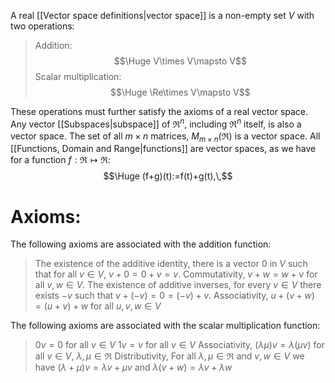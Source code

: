 
A real [[Vector space definitions|vector space]] is a non-empty set $V$ with two operations:
> Addition:$$\Huge V\times V\mapsto V$$
> Scalar multiplication:$$\Huge \Re\times V\mapsto V$$

These operations must further satisfy the axioms of a real vector space. Any vector [[Subspaces|subspace]] of $\Re^n$, including $\Re^n$ itself, is also a vector space. The set of all $m\times n$ matrices, $M_{m\times n}(\Re)$ is a vector space. All [[Functions, Domain and Range|functions]] are vector spaces, as we have for a function $f:\Re\mapsto\Re$:$$\Huge (f+g)(t):=f(t)+g(t),\,$$

# Axioms:

The following axioms are associated with the addition function:
>The existence of the additive identity, there is a vector $0$ in $V$ such that for all $v\in V$, $v+0=0+v=v$.
>Commutativity, $v+w=w+v$ for all $v,w\in V$.
>The existence of additive inverses, for every $v\in V$ there exists $-v$ such that $v+(-v)=0=(-v)+v$.
>Associativity, $u+(v+w)=(u+v)+w$ for all $u,v,w\in V$

The following axioms are associated with the scalar multiplication function:
> $0v=0$ for all $v\in V$
> $1v=v$ for all $v\in V$
> Associativity, $(\lambda\mu)v=\lambda(\mu v)$ for all $v\in V$, $\lambda,\mu\in\Re$
> Distributivity, For all $\lambda,\mu\in\Re$ and $v,w\in V$ we have $(\lambda+\mu)v=\lambda v+\mu v$ and $\lambda(v+w)=\lambda v+\lambda w$
> 

